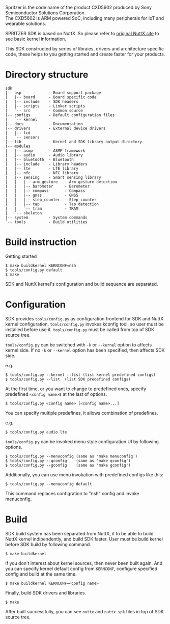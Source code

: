 Spritzer is the code name of the product CXD5602 produced by Sony Semiconductor
Solutions Corporation.  
The CXD5602 is ARM powered SoC, including many peripherals for IoT and
wearable solutions.
  
SPRITZER SDK is based on NuttX. So please refer to [original NuttX site](http://www.nuttx.org/) to see basic
kernel information.

This SDK constructed by series of libraies, drivers and architecture specific
code, these helps to you getting started and create faster for your products.


# Directory structure

```
sdk
|-- bsp            - Board support package
|   |-- board      - Board specific code
|   |-- include    - SDK headers
|   |-- scripts    - Linker scripts
|   `-- src        - Common source
|-- configs        - Default configuration files
|   `-- kernel
|-- docs           - Documentation
|-- drivers        - External device drivers
|   |-- lcd
|   `-- sensors
|-- lib            - Kernel and SDK library output directory
|-- modules
|   |-- asmp       - ASMP framework
|   |-- audio      - Audio library
|   |-- bluetooth  - Bluetooth
|   |-- include    - Library headers
|   |-- lte        - LTE library
|   |-- nfc        - NFC library
|   |-- sensing    - Smart sensing library
|   |   |-- arm_gesture   - Arm gesture detection
|   |   |-- barometer     - Barometer
|   |   |-- compass       - Compass
|   |   |-- gnss          - GNSS
|   |   |-- step_counter  - Step counter
|   |   |-- tap           - Tap detection
|   |   `-- tram          - TRAM
|   `-- skeleton
|-- system         - System commands
`-- tools          - Build utilities
```

# Build instruction

Getting started

```
$ make buildkernel KERNCONF=nsh
$ tools/config.py default
$ make
```

SDK and NuttX kernel's configuration and build sequence are separated.

# Configuration

SDK provides `tools/config.py` as configuration frontend for SDK and NuttX
kernel configuration. `tools/config.py` invokes kconfig tool, so user must
be installed before use it.
`tools/config.py` must be called from top of SDK source tree.

`tools/config.py` can be switched with `-k` or `--kernel` option to affects
kernel side.
If no `-k` or `--kernel` option has been specified, then affects SDK side.

e.g.
```
$ tools/config.py --kernel --list (list kernel predefined configs)
$ tools/config.py --list  (list SDK predefined configs)
```

At the first time, or you want to change to predefined ones, specify
predefined `<config name>`s at the last of options.

```
$ tools/config.py <config name> [<config name>...]
```

You can specify multiple predefines, it allows combination of predefines.

e.g.
```
$ tools/config.py audio lte
```

`tools/config.py` can be invoked menu style configuration UI by following
options.

```
$ tools/config.py --menuconfig (same as 'make menuconfig')
$ tools/config.py --qconfig    (same as 'make qconfig')
$ tools/config.py --gconfig    (same as 'make gconfig')
```

Additionally, you can use menu invokation with predefined configs like this:

```
$ tools/config.py --menuconfig default
```

This command replaces configration to "nsh" config and invoke menuconfig.

# Build

SDK build system has been separated from NuttX, it to be able to build NuttX
kernel indipendently, and build SDK faster.
User must be build kernel before SDK build by following command.

```
$ make buildkernel
```

If you don't interest about kernel sources, then never been built again.
And you can specify kernel default config from `KERNCONF`, configure specified
config and build at the same time.

```
$ make buildkernel KERNCONF=<config name>
```

Finally, build SDK drivers and libraries.

```
$ make
```

After built successfully, you can see `nuttx` and `nuttx.spk` files in top of
SDK source tree.
